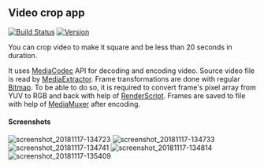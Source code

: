 ## Video crop app

[![Build Status](https://travis-ci.com/CherryPerry/VideoCrop.svg?branch=master)](https://travis-ci.com/CherryPerry/VideoCrop)
[![Version](https://img.shields.io/github/release/CherryPerry/VideoCrop.svg)](https://github.com/CherryPerry/VideoCrop/releases)

You can crop video to make it square and be less than 20 seconds in duration.

It uses [MediaCodec](https://developer.android.com/reference/android/media/MediaCodec) API for decoding and encoding video.
Source video file is read by [MediaExtractor](https://developer.android.com/reference/android/media/MediaExtractor).
Frame transformations are done with regular [Bitmap](https://developer.android.com/reference/android/graphics/Bitmap).
To be able to do so, it is required to convert frame's pixel array from YUV to RGB and back
with help of [RenderScript](https://developer.android.com/guide/topics/renderscript/compute).
Frames are saved to file with help of [MediaMuxer](https://developer.android.com/reference/android/media/MediaMuxer) after encoding.

#### Screenshots

![screenshot_20181117-134723](https://user-images.githubusercontent.com/9081555/48660387-d1641000-ea71-11e8-9875-ff7b421971ea.png)
![screenshot_20181117-134733](https://user-images.githubusercontent.com/9081555/48660388-d1641000-ea71-11e8-80c6-1cae76087921.png)
![screenshot_20181117-134741](https://user-images.githubusercontent.com/9081555/48660389-d1fca680-ea71-11e8-80a8-c2fba443fefe.png)
![screenshot_20181117-134814](https://user-images.githubusercontent.com/9081555/48660390-d1fca680-ea71-11e8-96b1-0c3a0d6492f1.png)
![screenshot_20181117-135409](https://user-images.githubusercontent.com/9081555/48660386-d1641000-ea71-11e8-9fc5-5926f132e95b.png)
